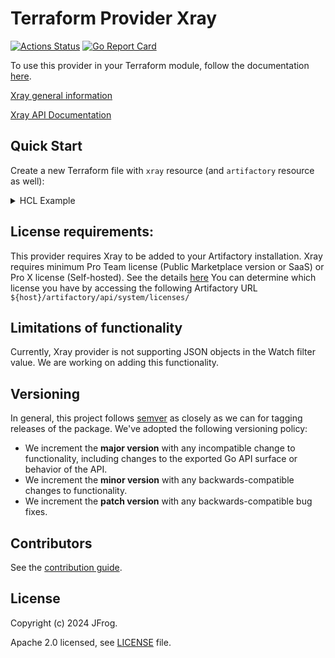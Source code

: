 # Terraform Provider Xray

[![Actions Status](https://github.com/jfrog/terraform-provider-xray/workflows/release/badge.svg)](https://github.com/jfrog/terraform-provider-xray/actions)
[![Go Report Card](https://goreportcard.com/badge/github.com/jfrog/terraform-provider-xray)](https://goreportcard.com/report/github.com/jfrog/terraform-provider-xray)

To use this provider in your Terraform module, follow the documentation [here](https://registry.terraform.io/providers/jfrog/xray/latest/docs).

[Xray general information](https://jfrog.com/xray/)

[Xray API Documentation](https://www.jfrog.com/confluence/display/JFROG/Xray+REST+API)

## Quick Start

Create a new Terraform file with `xray` resource (and `artifactory` resource as well):

<details><summary>HCL Example</summary>

```terraform
# Required for Terraform 0.13 and up (https://www.terraform.io/upgrade-guides/0-13.html)
terraform {
  required_providers {
    artifactory = {
      source  = "jfrog/artifactory"
      version = "10.1.2"
    }

    project = {
      source  = "jfrog/project"
      version = "1.3.4"
    }

    xray = {
      source  = "jfrog/xray"
      version = "2.2.0"
    }
  }
}
provider "artifactory" {
  // supply ARTIFACTORY_USERNAME, ARTIFACTORY_PASSWORD and ARTIFACTORY_URL as env vars
}

provider "project" {
  // supply PROJECT_URL, PROJECT_ACCESS_TOKEN as env vars
  url = "${var.project_url}"
  access_token = "${var.project_access_token}"
}

provider "xray" {
// Also user can supply the following env vars:
// JFROG_URL or XRAY_URL
// XRAY_ACCESS_TOKEN or JFROG_ACCESS_TOKEN
}

resource "random_id" "randid" {
  byte_length = 2
}

resource "artifactory_user" "user1" {
  name     = "user1"
  email    = "test-user1@artifactory-terraform.com"
  groups   = ["readers"]
  password = "Passw0rd!"
}

resource "artifactory_local_docker_v2_repository" "docker-local" {
  key             = "docker-local"
  description     = "hello docker-local"
  tag_retention   = 3
  max_unique_tags = 5
  xray_index = true # must be set to true to be able to assign the watch to the repo
}

resource "artifactory_local_gradle_repository" "local-gradle-repo" {
  key                             = "local-gradle-repo-basic"
  checksum_policy_type            = "client-checksums"
  snapshot_version_behavior       = "unique"
  max_unique_snapshots            = 10
  handle_releases                 = true
  handle_snapshots                = true
  suppress_pom_consistency_checks = true
  xray_index = true # must be set to true to be able to assign the watch to the repo
}

resource "project" "myproject" {
  key          = "test"
  display_name = "My Project"
  description  = "My Project"
  admin_privileges {
    manage_members   = true
    manage_resources = true
    index_resources  = true
  }
}

resource "project" "myproject1" {
  key          = "test1"
  display_name = "My Project"
  description  = "My Project"
  admin_privileges {
    manage_members   = true
    manage_resources = true
    index_resources  = true
  }
}


resource "xray_security_policy" "security1" {
  name        = "test-security-policy-severity-${random_id.randid.dec}"
  description = "Security policy description"
  type        = "security"

  rule {
    name     = "rule-name-severity"
    priority = 1

    criteria {
      min_severity = "High"
    }

    actions {
      webhooks = []
      mails    = ["test@email.com"]
      block_release_bundle_distribution  = true
      fail_build                         = true
      notify_watch_recipients            = true
      notify_deployer                    = true
      create_ticket_enabled              = false // set to true only if Jira integration is enabled
      build_failure_grace_period_in_days = 5     // use only if fail_build is enabled

      block_download {
        unscanned = true
        active    = true
      }
    }
  }
}

resource "xray_security_policy" "security2" {
  name        = "test-security-policy-cvss-${random_id.randid.dec}"
  description = "Security policy description"
  type        = "security"

  rule {
    name     = "rule-name-cvss"
    priority = 1

    criteria {

      cvss_range {
        from = 1.5
        to   = 5.3
      }
    }

    actions {
      webhooks = []
      mails    = ["test@email.com"]
      block_release_bundle_distribution  = true
      fail_build                         = true
      notify_watch_recipients            = true
      notify_deployer                    = true
      create_ticket_enabled              = false // set to true only if Jira integration is enabled
      build_failure_grace_period_in_days = 5     // use only if fail_build is enabled

      block_download {
        unscanned = true
        active    = true
      }
    }
  }
}

resource "xray_license_policy" "license1" {
  name        = "test-license-policy-allowed-${random_id.randid.dec}"
  description = "License policy, allow certain licenses"
  type        = "license"

  rule {
    name     = "License_rule"
    priority = 1

    criteria {
      allowed_licenses         = ["Apache-1.0", "Apache-2.0"]
      allow_unknown            = false
      multi_license_permissive = true
    }

    actions {
      webhooks = []
      mails    = ["test@email.com"]
      block_release_bundle_distribution  = false
      fail_build                         = true
      notify_watch_recipients            = true
      notify_deployer                    = true
      create_ticket_enabled              = false // set to true only if Jira integration is enabled
      custom_severity                    = "High"
      build_failure_grace_period_in_days = 5 // use only if fail_build is enabled

      block_download {
        unscanned = true
        active    = true
      }
    }
  }
}

resource "xray_license_policy" "license2" {
  name        = "test-license-policy-banned-${random_id.randid.dec}"
  description = "License policy, block certain licenses"
  type        = "license"

  rule {
    name     = "License_rule"
    priority = 1

    criteria {
      banned_licenses          = ["Apache-1.1", "APAFML"]
      allow_unknown            = false
      multi_license_permissive = false
    }

    actions {
      webhooks = []
      mails    = ["test@email.com"]
      block_release_bundle_distribution  = false
      fail_build                         = true
      notify_watch_recipients            = true
      notify_deployer                    = true
      create_ticket_enabled              = false // set to true only if Jira integration is enabled
      custom_severity                    = "Medium"
      build_failure_grace_period_in_days = 5 // use only if fail_build is enabled

      block_download {
        unscanned = true
        active    = true
      }
    }
  }
}

resource "xray_watch" "all-repos" {
  name        = "all-repos-watch-${random_id.randid.dec}"
  description = "Watch for all repositories, matching the filter"
  active      = true

  watch_resource {
    type = "all-repos"

    filter {
      type  = "regex"
      value = ".*"
    }
  }

  assigned_policy {
    name = xray_security_policy.security1.name
    type = "security"
  }

  assigned_policy {
    name = xray_license_policy.license1.name
    type = "license"
  }
  watch_recipients = ["test@email.com", "test1@email.com"]
}

resource "xray_watch" "repository" {
  name        = "repository-watch-${random_id.randid.dec}"
  description = "Watch a single repo or a list of repositories"
  active      = true

  watch_resource {
    type       = "repository"
    bin_mgr_id = "default"
    name       = artifactory_local_docker_v2_repository.docker-local.key

    filter {
      type  = "regex"
      value = ".*"
    }
  }

  watch_resource {
    type       = "repository"
    bin_mgr_id = "default"
    name       = artifactory_local_gradle_repository.local-gradle-repo.key

    filter {
      type  = "package-type"
      value = "Docker"
    }
  }

  assigned_policy {
    name = xray_security_policy.security1.name
    type = "security"
  }

  assigned_policy {
    name = xray_license_policy.license1.name
    type = "license"
  }

  watch_recipients = ["test@email.com", "test1@email.com"]
}

resource "xray_watch" "build" {
  name        = "build-watch-${random_id.randid.dec}"
  description = "Watch a single build or a list of builds"
  active      = true

  watch_resource {
    type       = "build"
    bin_mgr_id = "default"
    name       = "your-build-name"
  }

  watch_resource {
    type       = "build"
    bin_mgr_id = "default"
    name       = "your-other-build-name"
  }

  assigned_policy {
    name = xray_security_policy.security1.name
    type = "security"
  }
  assigned_policy {
    name = xray_license_policy.license1.name
    type = "license"
  }

  watch_recipients = ["test@email.com", "test1@email.com"]
}

resource "xray_watch" "all-projects" {
  name        = "all-projects-watch-${random_id.randid.dec}"
  description = "Watch all the projects"
  active      = true

  watch_resource {
    type       	= "all-projects"
    bin_mgr_id  = "default"
  }

  assigned_policy {
    name = xray_security_policy.security1.name
    type = "security"
  }

  assigned_policy {
    name = xray_license_policy.license1.name
    type = "license"
  }

  watch_recipients = ["test@email.com", "test1@email.com"]
}

resource "xray_watch" "project" {
  name        = "project-watch-${random_id.randid.dec}"
  description = "Watch selected projects"
  active      = true

  watch_resource {
    type       	= "project"
    name        = project.myproject.key
  }
  watch_resource {
    type       	= "project"
    name        = project.myproject1.key
  }

  assigned_policy {
    name = xray_security_policy.security1.name
    type = "security"
  }

  assigned_policy {
    name = xray_license_policy.license1.name
    type = "license"
  }

  watch_recipients = ["test@email.com", "test1@email.com"]
}
```
</details>


## License requirements:
This provider requires Xray to be added to your Artifactory installation.
Xray requires minimum Pro Team license (Public Marketplace version or SaaS) or Pro X license (Self-hosted).
See the details [here](https://jfrog.com/pricing/#sass)
You can determine which license you have by accessing the following Artifactory URL `${host}/artifactory/api/system/licenses/`

## Limitations of functionality
Currently, Xray provider is not supporting JSON objects in the Watch filter value. We are working on adding this functionality.

## Versioning
In general, this project follows [semver](https://semver.org/) as closely as we
can for tagging releases of the package. We've adopted the following versioning policy:

* We increment the **major version** with any incompatible change to
  functionality, including changes to the exported Go API surface
  or behavior of the API.
* We increment the **minor version** with any backwards-compatible changes to
  functionality.
* We increment the **patch version** with any backwards-compatible bug fixes.

## Contributors
See the [contribution guide](CONTRIBUTIONS.md).

## License
Copyright (c) 2024 JFrog.

Apache 2.0 licensed, see [LICENSE](LICENSE) file.
